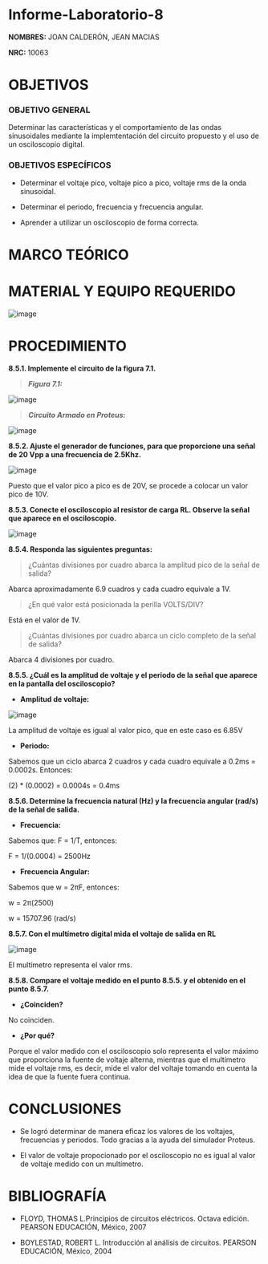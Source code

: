 # Informe-Laboratorio-8

**NOMBRES:** JOAN CALDERÓN, JEAN MACIAS

**NRC:** 10063

# **OBJETIVOS**

### **OBJETIVO GENERAL**

Determinar las características y el comportamiento de las ondas sinusoidales mediante la implemtentación del circuito propuesto y el uso de un osciloscopio digital.

### **OBJETIVOS ESPECÍFICOS**

* Determinar el voltaje pico, voltaje pico a pico, voltaje rms de la onda sinusoidal.

* Determinar el periodo, frecuencia y frecuencia angular.

* Aprender a utilizar un osciloscopio de forma correcta.

# **MARCO TEÓRICO**

# **MATERIAL Y EQUIPO REQUERIDO**

![image](https://user-images.githubusercontent.com/116774235/219495305-5eb95d96-df85-4e1a-837d-9f8a29687fec.png)

# **PROCEDIMIENTO**

**8.5.1. Implemente el circuito de la figura 7.1.**

> ***Figura 7.1:***

![image](https://user-images.githubusercontent.com/116774235/219495734-ffc53bff-c383-44b3-8dcb-8211147f6303.png)

> ***Circuito Armado en Proteus:***

![image](https://user-images.githubusercontent.com/116774235/219534068-d6e49a0d-994b-4efc-ac8e-636fb318f95c.png)

**8.5.2. Ajuste el generador de funciones, para que proporcione una señal de 20 Vpp a una frecuencia de 2.5Khz.**

![image](https://user-images.githubusercontent.com/116774235/219666601-e550ab16-cbba-4dd2-a8a2-2ad422bd16c0.png)

Puesto que el valor pico a pico es de 20V, se procede a colocar un valor pico de 10V.

**8.5.3. Conecte el osciloscopio al resistor de carga RL. Observe la señal que aparece en el osciloscopio.**

![image](https://user-images.githubusercontent.com/116774235/219669311-67b10bf1-547b-42fc-b3ec-a3f441f46f04.png)

**8.5.4. Responda las siguientes preguntas:**

> ¿Cuántas divisiones por cuadro abarca la amplitud pico de la señal de salida?

Abarca aproximadamente 6.9 cuadros y cada cuadro equivale a 1V.

> ¿En qué valor está posicionada la perilla VOLTS/DIV?

Está en el valor de 1V.

> ¿Cuántas divisiones por cuadro abarca un ciclo completo de la señal de salida?

Abarca 4 divisiones por cuadro.

**8.5.5. ¿Cuál es la amplitud de voltaje y el periodo de la señal que aparece en la pantalla del osciloscopio?**

* **Amplitud de voltaje:**

![image](https://user-images.githubusercontent.com/116774235/219670961-c8695f29-8f76-45d8-ab45-c9ab64c2af2f.png)

La amplitud de voltaje es igual al valor pico, que en este caso es 6.85V

* **Periodo:**

Sabemos que un ciclo abarca 2 cuadros y cada cuadro equivale a 0.2ms = 0.0002s. Entonces:

(2) * (0.0002) = 0.0004s = 0.4ms

**8.5.6. Determine la frecuencia natural (Hz) y la frecuencia angular (rad/s) de la señal de salida.**

* **Frecuencia:**

Sabemos que: F = 1/T, entonces:

F = 1/(0.0004) = 2500Hz

* **Frecuencia Angular:**

Sabemos que w = 2πF, entonces:

w = 2π(2500)

w = 15707.96 (rad/s)

**8.5.7. Con el multímetro digital mida el voltaje de salida en RL**

![image](https://user-images.githubusercontent.com/116774235/219675539-e9acd576-b2c2-403d-a40e-4e800b164d56.png)

El multímetro representa el valor rms.

**8.5.8. Compare el voltaje medido en el punto 8.5.5. y el obtenido en el punto 8.5.7.**

* **¿Coinciden?**

No coinciden.

* **¿Por qué?**

Porque el valor medido con el osciloscopio solo representa el valor máximo que proporciona la fuente de voltaje alterna, mientras que el multímetro mide el voltaje rms, es decir, mide el valor del voltaje tomando en cuenta la idea de que la fuente fuera continua.

# **CONCLUSIONES**

* Se logró determinar de manera eficaz los valores de los voltajes, frecuencias y periodos. Todo gracias a la ayuda del simulador Proteus.

* El valor de voltaje propocionado por el osciloscopio no es igual al valor de voltaje medido con un multímetro.

# **BIBLIOGRAFÍA**

* FLOYD, THOMAS L.Principios de circuitos eléctricos. Octava edición. PEARSON EDUCACIÓN, México, 2007

* BOYLESTAD, ROBERT L. Introducción al análisis de circuitos. PEARSON EDUCACIÓN, México, 2004
